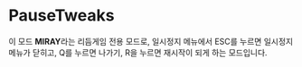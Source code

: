 # PauseTweaks
이 모드 **MIRAY**라는 리듬게임 전용 모드로, 일시정지 메뉴에서 ESC를 누르면 일시정지 메뉴가 닫히고, Q를 누르면 나가기, R을 누르면 재시작이 되게 하는 모드입니다.
